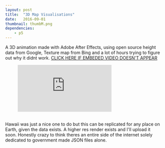 ```yaml
---
layout: post
title:  "3D Map Visualisations"
date:   2016-09-01
thumbnail: thumbM.png
dependencies:
    - p5
---
```


A 3D animation made with Adobe After Effects, using open source height data from Google, Texture map from Bing and a lot of hours trying to figure out why it didnt work.
[CLICK HERE IF EMBEDED VIDEO DOESN'T APPEAR](https://www.youtube.com/watch?v=HebQtZ-BpBQ)
<br>

<figure class="video_container">
  <iframe src="https://www.youtube.com/watch?v=HebQtZ-BpBQ" frameborder="0" allowfullscreen="true"> </iframe>
</figure>

<br>
Hawaii was just a nice one to do but this can be replicated for any place on Earth, given the data exists.
A higher res render exists and I'll upload it soon.
Honestly crazy to think theres an entire side of the internet solely dedicated to government made JSON files alone.
